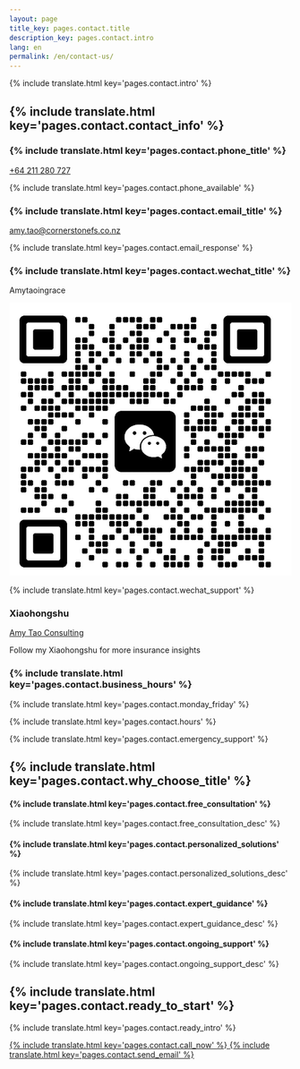 ```yaml
---
layout: page
title_key: pages.contact.title
description_key: pages.contact.intro
lang: en
permalink: /en/contact-us/
---
```


{% include translate.html key='pages.contact.intro' %}

## {% include translate.html key='pages.contact.contact_info' %}

<div class="grid grid-cols-1 md:grid-cols-2 lg:grid-cols-3 gap-8 my-8">
  <div class="bg-gray-50 p-6 rounded-lg">
    <h3 class="text-xl font-semibold mb-4 flex items-center">
      <i class="ph-phone text-primary-600 mr-2"></i>
      {% include translate.html key='pages.contact.phone_title' %}
    </h3>
    <p class="text-lg">
      <a href="tel:+64211280727" class="text-primary-600 hover:text-primary-700 font-medium">
        +64 211 280 727
      </a>
    </p>
    <p class="text-gray-600 text-sm mt-2">{% include translate.html key='pages.contact.phone_available' %}</p>
  </div>

  <div class="bg-gray-50 p-6 rounded-lg">
    <h3 class="text-xl font-semibold mb-4 flex items-center">
      <i class="ph-envelope text-primary-600 mr-2"></i>
      {% include translate.html key='pages.contact.email_title' %}
    </h3>
    <p class="text-lg">
      <a href="mailto:amy.tao@cornerstonefs.co.nz" class="text-primary-600 hover:text-primary-700 font-medium">
        amy.tao@cornerstonefs.co.nz
      </a>
    </p>
    <p class="text-gray-600 text-sm mt-2">{% include translate.html key='pages.contact.email_response' %}</p>
  </div>

  <div class="bg-gray-50 p-6 rounded-lg">
    <h3 class="text-xl font-semibold mb-4 flex items-center">
      <i class="fab fa-weixin text-green-600 mr-2"></i>
      {% include translate.html key='pages.contact.wechat_title' %}
    </h3>
    <div class="flex items-center gap-2 mb-2">
      <p class="text-lg font-medium">Amytaoingrace</p>
      <a href="/en/wechat_qr.jpg" class="wechat-qr-trigger inline-block hover:opacity-80 transition-opacity" title="Click to view WeChat QR Code">
        <img src="/en/wechat_qr_small.jpg" alt="WeChat QR Code" class="w-6 h-6 rounded border border-gray-300" loading="lazy" />
      </a>
    </div>
    <p class="text-gray-600 text-sm">{% include translate.html key='pages.contact.wechat_support' %}</p>
  </div>

  <div class="bg-gray-50 p-6 rounded-lg">
    <h3 class="text-xl font-semibold mb-4 flex items-center">
      <i class="fas fa-book text-red-600 mr-2"></i>
      Xiaohongshu
    </h3>
    <p class="text-lg">
      <a href="https://www.xiaohongshu.com/user/profile/5b174220e8ac2b64b56665b7?xsec_token=ABUIxCKlzaQbv-IauUE1AcTvDSEvcn-cn2gRHxATX3vgg%3D&xsec_source=pc_search" target="_blank" rel="noopener noreferrer" class="text-primary-600 hover:text-primary-700 font-medium">
        Amy Tao Consulting
      </a>
    </p>
    <p class="text-gray-600 text-sm mt-2">Follow my Xiaohongshu for more insurance insights</p>
  </div>

  <div class="bg-gray-50 p-6 rounded-lg">
    <h3 class="text-xl font-semibold mb-4 flex items-center">
      <i class="ph-clock text-primary-600 mr-2"></i>
      {% include translate.html key='pages.contact.business_hours' %}
    </h3>
    <p class="text-lg">{% include translate.html key='pages.contact.monday_friday' %}</p>
    <p class="text-gray-600">{% include translate.html key='pages.contact.hours' %}</p>
    <p class="text-gray-600 text-sm mt-2">{% include translate.html key='pages.contact.emergency_support' %}</p>
  </div>
</div>

## {% include translate.html key='pages.contact.why_choose_title' %}

<div class="bg-primary-50 p-6 rounded-lg my-8">
  <div class="grid grid-cols-1 md:grid-cols-2 gap-6">
    <div>
      <h4 class="font-semibold text-primary-800 mb-2">{% include translate.html key='pages.contact.free_consultation' %}</h4>
      <p class="text-gray-700">{% include translate.html key='pages.contact.free_consultation_desc' %}</p>
    </div>
    <div>
      <h4 class="font-semibold text-primary-800 mb-2">{% include translate.html key='pages.contact.personalized_solutions' %}</h4>
      <p class="text-gray-700">{% include translate.html key='pages.contact.personalized_solutions_desc' %}</p>
    </div>
    <div>
      <h4 class="font-semibold text-primary-800 mb-2">{% include translate.html key='pages.contact.expert_guidance' %}</h4>
      <p class="text-gray-700">{% include translate.html key='pages.contact.expert_guidance_desc' %}</p>
    </div>
    <div>
      <h4 class="font-semibold text-primary-800 mb-2">{% include translate.html key='pages.contact.ongoing_support' %}</h4>
      <p class="text-gray-700">{% include translate.html key='pages.contact.ongoing_support_desc' %}</p>
    </div>
  </div>
</div>

## {% include translate.html key='pages.contact.ready_to_start' %}

<div class="text-center my-8">
  <p class="text-lg text-gray-700 mb-6">
    {% include translate.html key='pages.contact.ready_intro' %}
  </p>
  <div class="flex flex-col sm:flex-row gap-4 justify-center">
    <a href="tel:+64211280727" class="inline-flex items-center justify-center px-6 py-3 border border-transparent text-base font-medium rounded-md text-white bg-primary-600 hover:bg-primary-700 transition duration-300">
      <i class="ph-phone mr-2"></i>
      {% include translate.html key='pages.contact.call_now' %}
    </a>
    <a href="mailto:amy.tao@cornerstonefs.co.nz" class="inline-flex items-center justify-center px-6 py-3 border-2 border-primary-600 text-base font-medium rounded-md text-primary-600 hover:bg-primary-50 transition duration-300">
      <i class="ph-envelope mr-2"></i>
      {% include translate.html key='pages.contact.send_email' %}
    </a>
  </div>
</div>
